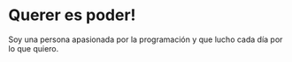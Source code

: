 # Querer es poder!

Soy una persona apasionada por la programación y que lucho cada día por lo que quiero.
